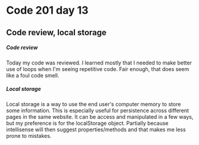 # Code 201 day 13
## Code review, local storage

##### Code review
Today my code was reviewed. I learned mostly that I needed to make better use of loops when I'm seeing repetitive code. Fair enough, that does seem like a foul code smell.

##### Local storage
Local storage is a way to use the end user's computer memory to store some information. This is especially useful for persistence across different pages in the same website. It can be access and manipulated in a few ways, but my preference is for the localStorage object. Partially because intellisense will then suggest properties/methods and that makes me less prone to mistakes.
